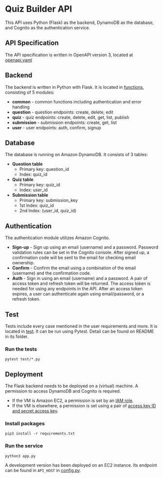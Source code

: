 # Quiz Builder API
This API uses Python (Flask) as the backend, DynamoDB as the database, and Cognito as the authentication service.

## API Specification
The API specification is written in OpenAPI version 3, located at [openapi.yaml](https://git.toptal.com/screening/Suphan-Fayong/-/blob/main/openapi.yaml)

## Backend
The backend is written in Python with Flask. It is located in [functions](https://git.toptal.com/screening/Suphan-Fayong/-/tree/main/functions), consisting of 5 modules:
- **common** - common functions including authentication and error handling
- **question** - question endpoints: create, delete, edit
- **quiz** - quiz endpoints: create, delete, edit, get, list, publish
- **submission** - submission endpoints: create, get, list
- **user** - user endpoints: auth, confirm, signup

## Database
The database is running on Amazon DynamoDB. It consists of 3 tables:
- **Question table**
  - Primary key: question_id
  - Index: quiz_id
- **Quiz table**
  - Primary key: quiz_id
  - Index: user_id
- **Submission table**
  - Primary key: submission_key
  - 1st Index: quiz_id
  - 2nd Index: (user_id, quiz_id)

## Authentication
The authentication module utilizes Amazon Cognito.
- **Sign-up** - Sign up using an email (username) and a password. Password validation rules can be set in the Cognito console. After signed up, a confirmation code will be sent to the email for checking email ownership.
- **Confirm** - Confirm the email using a combination of the email (username) and the confirmation code.
- **Auth** - Sign in using an email (username) and a password. A pair of access token and refresh token will be returned. The access token is needed for using any endpoints in the API. After an access token expires, a user can authenticate again using email/password, or a refresh token.

## Test
Tests include every case mentioned in the user requirements and more. It is located in [test](https://git.toptal.com/screening/Suphan-Fayong/-/tree/main/test). It can be run using Pytest. Detail can be found on README in its folder.
### Run the tests
`pytest test/*.py`

## Deployment
The Flask backend needs to be deployed on a (virtual) machine. A permission to access DynamoDB and Cognito is required.
- If the VM is Amazon EC2, a permission is set by an [IAM role](https://docs.aws.amazon.com/AWSEC2/latest/UserGuide/iam-roles-for-amazon-ec2.html).
- If the VM is elsewhere, a permission is set using a pair of [access key ID and secret access key](https://docs.aws.amazon.com/cli/latest/userguide/cli-configure-quickstart.html).
### Install packages
`pip3 install -r requirements.txt`
### Run the service
`python3 app.py`

A development version has been deployed on an EC2 instance. Its endpoint can be found in `API_HOST` in [config.py](https://git.toptal.com/screening/Suphan-Fayong/-/blob/main/test/config.py).
